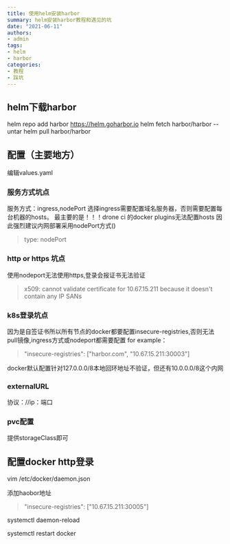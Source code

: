```yaml
---
title: 使用helm安装harbor
summary: helm安装harbor教程和遇见的坑
date: "2021-06-11"
authors:
- admin
tags:
- helm
- harbor
categories:
- 教程
- 踩坑
---
```

## helm下载harbor

helm repo add harbor <https://helm.goharbor.io>
helm fetch harbor/harbor --untar
helm pull harbor/harbor

## 配置（主要地方）

编辑values.yaml

### 服务方式坑点

服务方式：ingress,nodePort
选择ingress需要配置域名服务器，否则需要配置每台机器的hosts。
最主要的是！！！drone ci 的docker plugins无法配置hosts
因此强烈建议内网部署采用nodePort方式()

>type: nodePort

### http or https 坑点

使用nodeport无法使用https,登录会报证书无法验证
>x509: cannot validate certificate for 10.67.15.211 because it doesn't contain any IP SANs

### k8s登录坑点

因为是自签证书所以所有节点的docker都要配置insecure-registries,否则无法pull镜像,ingress方式或nodeport都需要配置
for example：
>"insecure-registries": ["harbor.com", "10.67.15.211:30003"]

docker默认配置针对127.0.0.0/8本地回环地址不验证，但还有10.0.0.0/8这个内网

### externalURL

协议：//ip：端口

### pvc配置

提供storageClass即可

## 配置docker http登录

vim /etc/docker/daemon.json

添加haobor地址
>"insecure-registries": ["10.67.15.211:30005"]

systemctl daemon-reload

systemctl restart docker
